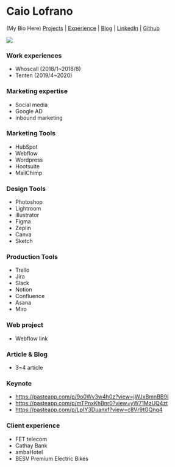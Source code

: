 # Caio Lofrano 
(My Bio Here)
[Projects](#projects) | [Experience](#experience) | [Blog](https://medium.com/@caio.lofrano) | [LinkedIn](https://www.linkedin.com/in/caiolofrano/) | [Github](https://github.com/Lofrano)

![](https://i.imgur.com/sNJAsje.png)

### Work experiences
- Whoscall (2018/1~2018/8)
- Tenten (2019/4~2020)

### Marketing expertise
- Social media
- Google AD
- inbound marketing

### Marketing Tools
- HubSpot
- Webflow
- Wordpress
- Hootsuite
- MailChimp

### Design Tools
- Photoshop
- Lightroom
- illustrator
- Figma
- Zeplin
- Canva
- Sketch

### Production Tools
- Trello
- Jira
- Slack
- Notion
- Confluence
- Asana
- Miro


### Web project
- Webflow link


### Article & Blog
- 3~4 article


### Keynote
- https://pasteapp.com/p/9o0Wv3w4h0z?view=jWJxBmnBB9I
- https://pasteapp.com/p/mTPnxKhBnr0?view=yW71MzUQ4zt
- https://pasteapp.com/p/LpIY3Duanxf?view=c8Vr9tGQnq4


### Client experience
- FET telecom
- Cathay Bank
- ambaHotel
- BESV Premium Electric Bikes
